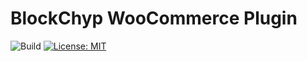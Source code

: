 # BlockChyp WooCommerce Plugin

![Build](https://github.com/blockchyp/blockchyp-woocommerce/workflows/Build/badge.svg)
[![License: MIT](https://img.shields.io/badge/license-MIT-blue.svg)](https://github.com/blockchyp/blockchyp-woocommerce/blob/master/LICENSE)
